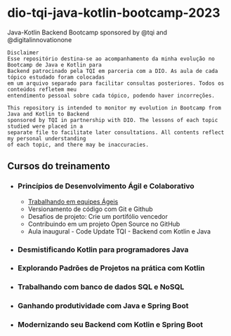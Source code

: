 # dio-tqi-java-kotlin-bootcamp-2023
Java-Kotlin Backend Bootcamp sponsored by @tqi and  @digitalinnovationone
```
Disclaimer
Esse repositório destina-se ao acompanhamento da minha evolução no Bootcamp de Java e Kotlin para
Backend patrocinado pela TQI em parceria com a DIO. As aula de cada tópico estudado foram colocadas
em um arquivo separado para facilitar consultas posteriores. Todos os conteúdos refletem meu
entendimento pessoal sobre cada tópico, podendo haver incorreções.

This repository is intended to monitor my evolution in Bootcamp from Java and Kotlin to Backend
sponsored by TQI in partnership with DIO. The lessons of each topic studied were placed in a
separate file to facilitate later consultations. All contents reflect my personal understanding
of each topic, and there may be inaccuracies.
```

## Cursos do treinamento

- ### Princípios de Desenvolvimento Ágil e Colaborativo
	- [Trabalhando em equipes Ágeis](./topic/TrabalhandoEmEquipesAgeis.md)
	- Versionamento de código com Git e Github
	- Desafios de projeto: Crie um portifólio vencedor
	- Contribuindo em um projeto Open Source no GitHub
	- Aula inaugural - Code Update TQI - Backend com Kotlin e Java
	
- ### Desmistificando Kotlin para programadores Java
- ### Explorando Padrões de Projetos na prática com Kotlin
- ### Trabalhando com banco de dados SQL e NoSQL
- ### Ganhando produtividade com Java e Spring Boot
- ### Modernizando seu Backend com Kotlin e Spring Boot
